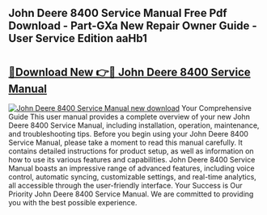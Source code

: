 ## John Deere 8400 Service Manual Free Pdf Download - Part-GXa New Repair Owner Guide - User Service Edition aaHb1

# <h2><a href="http://bc92181.oget.top/?id=John+Deere+8400+Service+Manual">🔗Download New 👉🔴 John Deere 8400 Service Manual</a></h2>

[![John Deere 8400 Service Manual new download](https://i.imgur.com/5g1atiW.png)](http://bc92181.oget.top/?id=John+Deere+8400+Service+Manual)
Your Comprehensive Guide This user manual provides a complete overview of your new John Deere 8400 Service Manual, including installation, operation, maintenance, and troubleshooting tips. Before you begin using your John Deere 8400 Service Manual, please take a moment to read this manual carefully. It contains detailed instructions for product setup, as well as information on how to use its various features and capabilities. John Deere 8400 Service Manual boasts an impressive range of advanced features, including voice control, automatic syncing, customizable settings, and real-time analytics, all accessible through the user-friendly interface. Your Success is Our Priority John Deere 8400 Service Manual. We are committed to providing you with the best possible experience.
